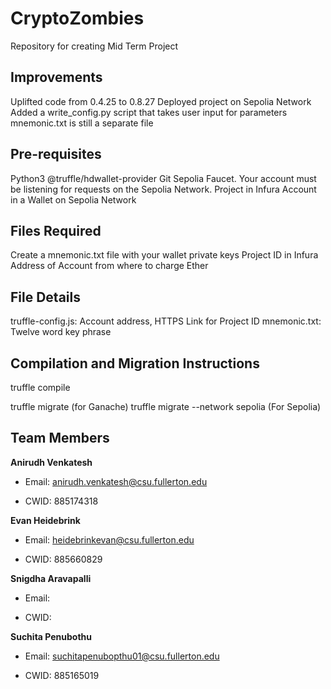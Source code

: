 # CryptoZombies

Repository for creating Mid Term Project

## Improvements

Uplifted code from 0.4.25 to 0.8.27
Deployed project on Sepolia Network
Added a write_config.py script that takes user input for parameters
mnemonic.txt is still a separate file

## Pre-requisites
Python3
@truffle/hdwallet-provider
Git
Sepolia Faucet. Your account must be listening for requests on the Sepolia Network.
Project in Infura
Account in a Wallet on Sepolia Network

## Files Required
Create a mnemonic.txt file with your wallet private keys
Project ID in Infura
Address of Account from where to charge Ether

## File Details
truffle-config.js: Account address, HTTPS Link for Project ID
mnemonic.txt: Twelve word key phrase

## Compilation and Migration Instructions
truffle compile

truffle migrate (for Ganache)
truffle migrate --network sepolia (For Sepolia)

## Team Members

**Anirudh Venkatesh**

- Email: anirudh.venkatesh@csu.fullerton.edu

- CWID: 885174318

**Evan Heidebrink**

- Email: heidebrinkevan@csu.fullerton.edu

- CWID: 885660829

**Snigdha Aravapalli**

- Email:

- CWID:

**Suchita Penubothu**

- Email: suchitapenubopthu01@csu.fullerton.edu

- CWID: 885165019
